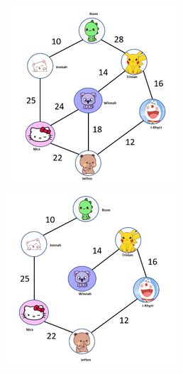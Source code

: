 <p align="center">
  <img height="400" alt="Unicorn" src="https://github.com/robitussin/CCDATRCL/blob/67725c6a37cc5d07f5d9df1790217edfb63b17c1/week_10_to_12/graphs/Prims/Graph.png" />
</p>


<p align="center">
  <img height="400" alt="Unicorn" src="https://github.com/robitussin/CCDATRCL/blob/67725c6a37cc5d07f5d9df1790217edfb63b17c1/week_10_to_12/graphs/Prims/Prims_Result.png" />
</p>
